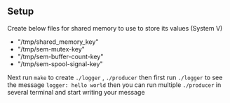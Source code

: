 ## Setup

Create below files for shared memory to use to store its values (System V)

- "/tmp/shared_memory_key"
- "/tmp/sem-mutex-key"
- "/tmp/sem-buffer-count-key"
- "/tmp/sem-spool-signal-key"

Next run `make` to create `./logger` , `./producer`
then first run `./logger` to see the message `logger: hello world`
then you can run multiple `./producer` in several terminal and start writing your message
